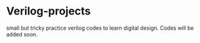 # Verilog-projects
small but tricky practice verilog codes to learn digital design. Codes will be added soon. 

